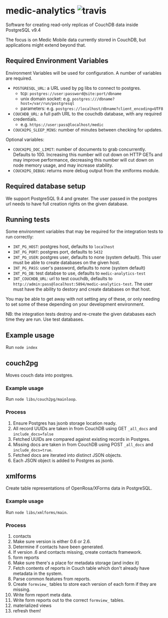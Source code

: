 # medic-analytics ![travis](https://travis-ci.org/medic/medic-analytics.svg?branch=master)

Software for creating read-only replicas of CouchDB data inside PostgreSQL v9.4

The focus is on Medic Mobile data currently stored in CouchDB, but applications
might extend beyond that.

## Required Environment Variables

Environment Variables will be used for configuration. A number of variables
are required.

* `POSTGRESQL_URL`: a URL used by pg libs to connect to postgres.
  * tcp: `postgres://user:password@site:port/dbname`
  * unix domain socket: e.g. `postgres:///dbname?host=/var/run/postgresql`
  * parameters: e.g. `postgres://localhost/dbname?client_encoding=UTF8`
* `COUCHDB_URL`: a full path URL to the couchdb database, with any required credentials.
  * e.g. `https://user:pass@localhost/medic`
* `COUCH2PG_SLEEP_MINS`: number of minutes between checking for updates.

Optional variables:

* `COUCH2PG_DOC_LIMIT`: number of documents to grab concurrently. Defaults to 100. Increasing this number will cut down on HTTP GETs and may improve performance, decreasing this number will cut down on node memory usage, and may increase stability.
* `COUCH2PG_DEBUG`: returns more debug output from the xmlforms module.

## Required database setup

We support PostgreSQL 9.4 and greater. The user passed in the postgres url needs to have full creation rights on the given database.

## Running tests

Some environment variables that may be required for the integration tests to run correctly:
 * `INT_PG_HOST`: postgres host, defaults to `localhost`
 * `INT_PG_PORT`: postgres port, defaults to `5432` 
 * `INT_PG_USER`: postgres user, defaults to none (system default). This user must be able to create databases on the given host.
 * `INT_PG_PASS`: user's password, defaults to none (system default)
 * `INT_PG_DB`: test databse to use, defaults to `medic-analytics-test`
 * `INT_COUCHDB_URL`: url to test couchdb, defaults to `http://admin:pass@localhost:5894/medic-analytics-test`. The user must have the ability to destory and create databases on that host.

You may be able to get away with not setting any of these, or only needing to set some of these depending on your development environment.

NB: the integration tests destroy and re-create the given databases each time they are run. Use test databases.

## Example usage

Run `node index`

## couch2pg

Moves couch data into postgres.

### Example usage

Run `node libs/couch2pg/mainloop`.

### Process

1. Ensure Postgres has jsonb storage location ready.
1. All record UUIDs are taken in from CouchDB using GET `_all_docs` and `include_docs=false`
1. Fetched UUIDs are compared against existing records in Postgres.
1. Missing docs are taken in from CouchDB using POST `_all_docs` and `include_docs=true`.
1. Fetched docs are iterated into distinct JSON objects.
1. Each JSON object is added to Postgres as jsonb.

## xmlforms

Create table representations of OpenRosa/XForms data in PostgreSQL.

### Example usage

Run `node libs/xmlforms/main`.

### Process

1. contacts
  1. Make sure version is either 0.6 or 2.6.
  1. Determine if contacts have been generated.
  1. If version .6 and contacts missing, create contacts framework.
1. form reports
  1. Make sure there's a place for metadata storage (and index it)
  1. Fetch contents of reports in Couch table which don't already have metadata in the system.
  1. Parse common features from reports.
  1. Create `formview_` tables to store each version of each form if they are missing.
  1. Write form report meta data.
  1. Write form reports out to the correct `formview_` tables.
1. materialized views
  1. refresh them!
